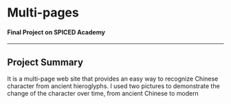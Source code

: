 # Multi-pages
#### Final Project on SPICED Academy
* * *
## Project Summary
 It is a multi-page web site that provides an easy way to recognize Chinese character from ancient hieroglyphs. I used two pictures to demonstrate the change of the character over time, from ancient Chinese to modern
